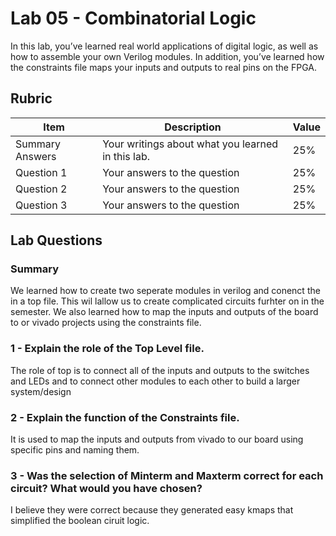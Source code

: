 # Lab 05 - Combinatorial Logic

In this lab, you’ve learned real world applications of digital logic, as well
as how to assemble your own Verilog modules. In addition, you’ve learned how
the constraints file maps your inputs and outputs to real pins on the FPGA.

## Rubric

| Item | Description | Value |
| ---- | ----------- | ----- |
| Summary Answers | Your writings about what you learned in this lab. | 25% |
| Question 1 | Your answers to the question | 25% |
| Question 2 | Your answers to the question | 25% |
| Question 3 | Your answers to the question | 25% |

## Lab Questions

### Summary 
We learned how to create two seperate modules in verilog and conenct the in a top file. This wil lallow us to create complicated circuits furhter on in the semester. 
We also learned how to map the inputs and outputs of the board to or vivado projects using the constraints file. 

### 1 - Explain the role of the Top Level file.
The role of top is to connect all of the inputs and outputs to the switches and LEDs and to connect 
other modules to each other to build a larger system/design

### 2 - Explain the function of the Constraints file.
It is used to map the inputs and outputs from vivado to our board using specific pins and naming them. 

### 3 - Was the selection of Minterm and Maxterm correct for each circuit? What would you have chosen?
I believe they were correct because they generated easy kmaps that simplified the boolean ciruit logic.
